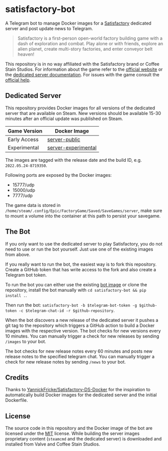 # satisfactory-bot
A Telegram bot to manage Docker images for a [Satisfactory](https://www.satisfactorygame.com) dedicated server and post update news to Telegram.


> Satisfactory is a first-person open-world factory building game with a dash of exploration and combat. Play alone or with friends, explore an alien planet, create multi-story factories, and enter conveyor belt heaven!

This repository is in no way affiliated with the Satisfactory brand or Coffee Stain Studios. For information about the game refer to the [official website](https://www.satisfactorygame.com) or the [dedicated server documentation](https://satisfactory.fandom.com/wiki/Dedicated_servers). For issues with the game consult the [official help](https://questions.satisfactorygame.com/).

## Dedicated Server

This repository provides Docker images for all versions of the dedicated server that are available on Steam. New versions should be available 15-30 minutes after an official update was published on Steam.

| Game Version | Docker Image |
|--------------|--------------|
| Early Access | [server-public](https://github.com/ekeih/satisfactory-bot/pkgs/container/satisfactory-bot%2Fserver-public) |
| Experimental | [server-experimental](https://github.com/ekeih/satisfactory-bot/pkgs/container/satisfactory-bot%2Fserver-experimental) |

The images are tagged with the release date and the build ID, e.g. `2022.05.24-8719350`.

Following ports are exposed by the Docker images:
- 15777/udp
- 15000/udp
- 7777/udp

The game data is stored in `/home/steam/.config/Epic/FactoryGame/Saved/SaveGames/server`, make sure to mount a volume into the container at this path to persist your savegame.

## The Bot

If you only want to use the dedicated server to play Satisfactory, you do not need to use or run the bot yourself. Just use one of the existing images from above.

If you really want to run the bot, the easiest way is to fork this repository. Create a GitHub token that has write access to the fork and also create a Telegram bot token.

To run the bot you can either use the existing [bot image](https://github.com/ekeih/satisfactory-bot/pkgs/container/satisfactory-bot%2Fbot) or clone the repository, install the bot manually with `cd satisfactory-bot && pip install .`.

Then run the bot: `satisfactory-bot -b $telegram-bot-token -g $github-token -c $telegram-chat-id -r $github-repository`.

When the bot discovers a new release of the dedicated server it pushes a git tag to the repository which triggers a GitHub action to build a Docker images with the respective version. The bot checks for new versions every 10 minutes. You can manually trigger a check for new releases by sending `/images` to your bot.

The bot checks for new release notes every 60 minutes and posts new release notes to the specified telegram chat. You can manually trigger a check for new release notes by sending `/news` to your bot.

## Credits

Thanks to [YannickFricke/Satisfactory-DS-Docker](https://github.com/YannickFricke/Satisfactory-DS-Docker) for the inspiration to automatically build Docker images for the dedicated server and the initial Dockerfile.

## License

The source code in this repository and the Docker image of the bot are licensed under the [MIT](./LICENSE) license. While building the server images proprietary content (`steamcmd` and the dedicated server) is downloaded and installed from Valve and Coffee Stain Studios.
